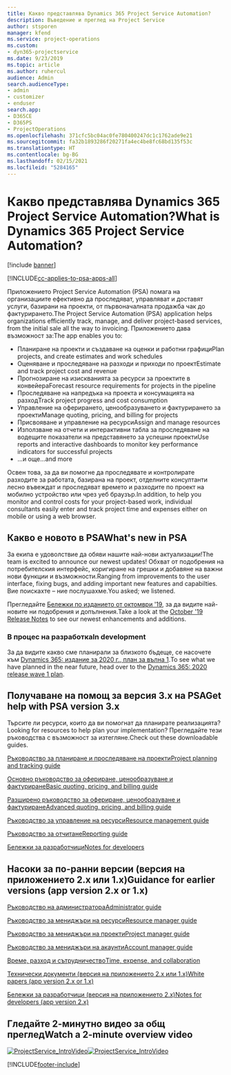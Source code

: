 ```yaml
---
title: Какво представлява Dynamics 365 Project Service Automation?
description: Въведение и преглед на Project Service
author: stsporen
manager: kfend
ms.service: project-operations
ms.custom:
- dyn365-projectservice
ms.date: 9/23/2019
ms.topic: article
ms.author: ruhercul
audience: Admin
search.audienceType:
- admin
- customizer
- enduser
search.app:
- D365CE
- D365PS
- ProjectOperations
ms.openlocfilehash: 371cfc5bc04ac0fe780400247dc1c1762ade9e21
ms.sourcegitcommit: fa32b1893286f20271fa4ec4be8fc68bd135f53c
ms.translationtype: HT
ms.contentlocale: bg-BG
ms.lasthandoff: 02/15/2021
ms.locfileid: "5284165"
---
```

# <a name="what-is-dynamics-365-project-service-automation"></a><span data-ttu-id="1ef8a-103">Какво представлява Dynamics 365 Project Service Automation?</span><span class="sxs-lookup"><span data-stu-id="1ef8a-103">What is Dynamics 365 Project Service Automation?</span></span>

[!include [banner](../includes/psa-now-project-operations.md)]

[!INCLUDE[cc-applies-to-psa-apps-all](../includes/cc-applies-to-psa-apps-all.md)]

<span data-ttu-id="1ef8a-104">Приложението Project Service Automation (PSA) помага на организациите ефективно да проследяват, управляват и доставят услуги, базирани на проекти, от първоначалната продажба чак до фактурирането.</span><span class="sxs-lookup"><span data-stu-id="1ef8a-104">The Project Service Automation (PSA) application helps organizations efficiently track, manage, and deliver project-based services, from the initial sale all the way to invoicing.</span></span> <span data-ttu-id="1ef8a-105">Приложението дава възможност за:</span><span class="sxs-lookup"><span data-stu-id="1ef8a-105">The app enables you to:</span></span>

- <span data-ttu-id="1ef8a-106">Планиране на проекти и създаване на оценки и работни графици</span><span class="sxs-lookup"><span data-stu-id="1ef8a-106">Plan projects, and create estimates and work schedules</span></span>
- <span data-ttu-id="1ef8a-107">Оценяване и проследяване на разходи и приходи по проект</span><span class="sxs-lookup"><span data-stu-id="1ef8a-107">Estimate and track project cost and revenue</span></span>
- <span data-ttu-id="1ef8a-108">Прогнозиране на изискванията за ресурси за проектите в конвейера</span><span class="sxs-lookup"><span data-stu-id="1ef8a-108">Forecast resource requirements for projects in the pipeline</span></span>
- <span data-ttu-id="1ef8a-109">Проследяване на напредъка на проекта и консумацията на разход</span><span class="sxs-lookup"><span data-stu-id="1ef8a-109">Track project progress and cost consumption</span></span>
- <span data-ttu-id="1ef8a-110">Управление на оферирането, ценообразуването и фактурирането за проекти</span><span class="sxs-lookup"><span data-stu-id="1ef8a-110">Manage quoting, pricing, and billing for projects</span></span>
- <span data-ttu-id="1ef8a-111">Присвояване и управление на ресурси</span><span class="sxs-lookup"><span data-stu-id="1ef8a-111">Assign and manage resources</span></span>
- <span data-ttu-id="1ef8a-112">Използване на отчети и интерактивни табла за проследяване на водещите показатели на представянето за успешни проекти</span><span class="sxs-lookup"><span data-stu-id="1ef8a-112">Use reports and interactive dashboards to monitor key performance indicators for successful projects</span></span>
- <span data-ttu-id="1ef8a-113">…и още</span><span class="sxs-lookup"><span data-stu-id="1ef8a-113">...and more</span></span>

<span data-ttu-id="1ef8a-114">Освен това, за да ви помогне да проследявате и контролирате разходите за работата, базирана на проект, отделните консултанти лесно въвеждат и проследяват времето и разходите по проект на мобилно устройство или чрез уеб браузър.</span><span class="sxs-lookup"><span data-stu-id="1ef8a-114">In addition, to help you monitor and control costs for your project-based work, individual consultants easily enter and track project time and expenses either on mobile or using a web browser.</span></span>

## <a name="whats-new-in-psa"></a><span data-ttu-id="1ef8a-115">Какво е новото в PSA</span><span class="sxs-lookup"><span data-stu-id="1ef8a-115">What's new in PSA</span></span>
<span data-ttu-id="1ef8a-116">За екипа е удоволствие да обяви нашите най-нови актуализации!</span><span class="sxs-lookup"><span data-stu-id="1ef8a-116">The team is excited to announce our newest updates!</span></span> <span data-ttu-id="1ef8a-117">Обхват от подобрения на потребителския интерфейс, коригиране на грешки и добавяне на важни нови функции и възможности.</span><span class="sxs-lookup"><span data-stu-id="1ef8a-117">Ranging from improvements to the user interface, fixing bugs, and adding important new features and capabilties.</span></span> <span data-ttu-id="1ef8a-118">Вие поискахте – ние послушахме.</span><span class="sxs-lookup"><span data-stu-id="1ef8a-118">You asked; we listened.</span></span>

<span data-ttu-id="1ef8a-119">Прегледайте [Бележки по изданието от октомври '19](https://docs.microsoft.com/dynamics365-release-plan/2019wave2/index), за да видите най-новите ни подобрения и допълнения.</span><span class="sxs-lookup"><span data-stu-id="1ef8a-119">Take a look at the [October '19 Release Notes](https://docs.microsoft.com/dynamics365-release-plan/2019wave2/index) to see our newest enhancements and additions.</span></span>

### <a name="in-development"></a><span data-ttu-id="1ef8a-120">В процес на разработка</span><span class="sxs-lookup"><span data-stu-id="1ef8a-120">In development</span></span>
<span data-ttu-id="1ef8a-121">За да видите какво сме планирали за близкото бъдеще, се насочете към [Dynamics 365: издание за 2020 г., план за вълна 1](https://docs.microsoft.com/dynamics365-release-plan/2020wave1/index).</span><span class="sxs-lookup"><span data-stu-id="1ef8a-121">To see what we have planned in the near future, head over to the [Dynamics 365: 2020 release wave 1 plan](https://docs.microsoft.com/dynamics365-release-plan/2020wave1/index).</span></span>

## <a name="get-help-with-psa-version-3x"></a><span data-ttu-id="1ef8a-122">Получаване на помощ за версия 3.x на PSA</span><span class="sxs-lookup"><span data-stu-id="1ef8a-122">Get help with PSA version 3.x</span></span>
<span data-ttu-id="1ef8a-123">Търсите ли ресурси, които да ви помогнат да планирате реализацията?</span><span class="sxs-lookup"><span data-stu-id="1ef8a-123">Looking for resources to help plan your implementation?</span></span> <span data-ttu-id="1ef8a-124">Прегледайте тези ръководства с възможност за изтегляне.</span><span class="sxs-lookup"><span data-stu-id="1ef8a-124">Check out these downloadable guides.</span></span>

 [<span data-ttu-id="1ef8a-125">Ръководство за планиране и проследяване на проекти</span><span class="sxs-lookup"><span data-stu-id="1ef8a-125">Project planning and tracking guide</span></span>](../psa/implementation-guides/project-planning-tracking.md)

 [<span data-ttu-id="1ef8a-126">Основно ръководство за офериране, ценообразуване и фактуриране</span><span class="sxs-lookup"><span data-stu-id="1ef8a-126">Basic quoting, pricing, and billing guide</span></span>](../psa/implementation-guides/begin-quoting-pricing-billing.md)

 [<span data-ttu-id="1ef8a-127">Разширено ръководство за офериране, ценообразуване и фактуриране</span><span class="sxs-lookup"><span data-stu-id="1ef8a-127">Advanced quoting, pricing, and billing guide</span></span>](../psa/implementation-guides/adv-quoting-pricing-billing.md)

 [<span data-ttu-id="1ef8a-128">Ръководство за управление на ресурси</span><span class="sxs-lookup"><span data-stu-id="1ef8a-128">Resource management guide</span></span>](../psa/implementation-guides/resource-management-guide.md)

 [<span data-ttu-id="1ef8a-129">Ръководство за отчитане</span><span class="sxs-lookup"><span data-stu-id="1ef8a-129">Reporting guide</span></span>](../psa/implementation-guides/reporting-guide.md)

 [<span data-ttu-id="1ef8a-130">Бележки за разработчици</span><span class="sxs-lookup"><span data-stu-id="1ef8a-130">Notes for developers</span></span>](../psa/developer-guides/overview-dev-notes-v3.x.md)

## <a name="guidance-for-earlier-versions-app-version-2x-or-1x"></a><span data-ttu-id="1ef8a-131">Насоки за по-ранни версии (версия на приложението 2.x или 1.x)</span><span class="sxs-lookup"><span data-stu-id="1ef8a-131">Guidance for earlier versions (app version 2.x or 1.x)</span></span>
 [<span data-ttu-id="1ef8a-132">Ръководство на администратора</span><span class="sxs-lookup"><span data-stu-id="1ef8a-132">Administrator guide</span></span>](../psa/admin-guide.md)

 [<span data-ttu-id="1ef8a-133">Ръководство за мениджъри на ресурси</span><span class="sxs-lookup"><span data-stu-id="1ef8a-133">Resource manager guide</span></span>](../psa/resource-manager-guide.md)

 [<span data-ttu-id="1ef8a-134">Ръководство за мениджъри на проекти</span><span class="sxs-lookup"><span data-stu-id="1ef8a-134">Project manager guide</span></span>](../psa/project-manager-guide.md)

 [<span data-ttu-id="1ef8a-135">Ръководство за мениджъри на акаунти</span><span class="sxs-lookup"><span data-stu-id="1ef8a-135">Account manager guide</span></span>](../psa/account-manager-guide.md)

 [<span data-ttu-id="1ef8a-136">Време, разход и сътрудничество</span><span class="sxs-lookup"><span data-stu-id="1ef8a-136">Time, expense, and collaboration</span></span>](../psa/time-expense-collaboration-guide.md)

 [<span data-ttu-id="1ef8a-137">Технически документи (версия на приложението 2.x или 1.x)</span><span class="sxs-lookup"><span data-stu-id="1ef8a-137">White papers (app version 2.x or 1.x)</span></span>](../psa/white-papers.md)

 [<span data-ttu-id="1ef8a-138">Бележки за разработчици (версия на приложението 2.x)</span><span class="sxs-lookup"><span data-stu-id="1ef8a-138">Notes for developers (app version 2.x)</span></span>](../psa/developer-guides/add-custom-qoi-forms-v2.x.md)

 ## <a name="watch-a-2-minute-overview-video"></a><span data-ttu-id="1ef8a-139">Гледайте 2-минутно видео за общ преглед</span><span class="sxs-lookup"><span data-stu-id="1ef8a-139">Watch a 2-minute overview video</span></span>
 <a name="heroArea"></a> <span data-ttu-id="1ef8a-140">[![ProjectService_IntroVideo](../psa/media/project-service-intro-video.png "ProjectService_IntroVideo")](https://go.microsoft.com/fwlink/p/?LinkId=799457)</span><span class="sxs-lookup"><span data-stu-id="1ef8a-140">[![ProjectService_IntroVideo](../psa/media/project-service-intro-video.png "ProjectService_IntroVideo")](https://go.microsoft.com/fwlink/p/?LinkId=799457)</span></span>




[!INCLUDE[footer-include](../includes/footer-banner.md)]